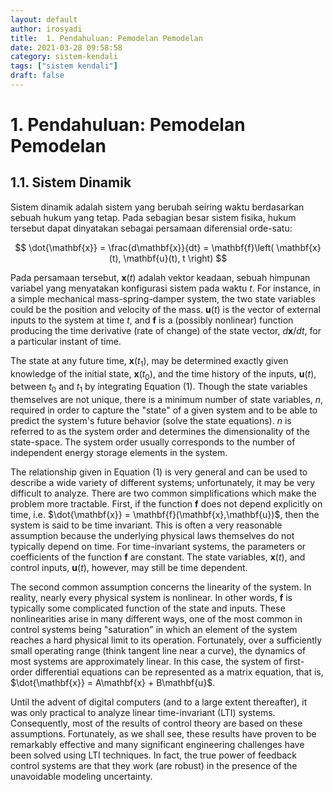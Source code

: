 ```yaml
---
layout: default
author: irosyadi
title:  1. Pendahuluan: Pemodelan Pemodelan
date: 2021-03-28 09:58:58
category: sistem-kendali
tags: ["sistem kendali"]
draft: false
---
```


# 1. Pendahuluan: Pemodelan Pemodelan

## 1.1. Sistem Dinamik

Sistem dinamik adalah sistem yang berubah seiring waktu berdasarkan sebuah hukum yang tetap. Pada sebagian besar sistem fisika, hukum tersebut dapat dinyatakan sebagai persamaan diferensial orde-satu:

$$
\dot{\mathbf{x}} = \frac{d\mathbf{x}}{dt} = \mathbf{f}\left( \mathbf{x}(t), \mathbf{u}(t), t \right)
$$

Pada persamaan tersebut, $\mathbf{x}(t)$ adalah vektor keadaan, sebuah himpunan variabel yang menyatakan konfigurasi sistem pada waktu $t$. For instance, in a simple mechanical mass-spring-damper system, the two state variables could be the position and velocity of the mass. $\mathbf{u}(t)$ is the vector of external inputs to the system at time $t$, and $\mathbf{f}$ is a (possibly nonlinear) function producing the time derivative (rate of change) of the state vector, $d\mathbf{x}/dt$, for a particular instant of time.

The state at any future time, $\mathbf{x}(t_1)$, may be determined exactly given knowledge of the initial state, $\mathbf{x}(t_0)$, and the time history of the inputs, $\mathbf{u}(t)$, between $t_0$ and $t_1$ by integrating Equation (1). Though the state variables themselves are not unique, there is a minimum number of state variables, $n$, required in order to capture the "state" of a given system and to be able to predict the system's future behavior (solve the state equations). $n$ is referred to as the system order and determines the dimensionality of the state-space. The system order usually corresponds to the number of independent energy storage elements in the system.

The relationship given in Equation (1) is very general and can be used to describe a wide variety of different systems; unfortunately, it may be very difficult to analyze. There are two common simplifications which make the problem more tractable. First, if the function $\mathbf{f}$ does not depend explicitly on time, i.e. $\dot{\mathbf{x}} = \mathbf{f}(\mathbf{x},\mathbf{u})$, then the system is said to be time invariant. This is often a very reasonable assumption because the underlying physical laws themselves do not typically depend on time. For time-invariant systems, the parameters or coefficients of the function $\mathbf{f}$ are constant. The state variables, $\mathbf{x}(t)$, and control inputs, $\mathbf{u}(t)$, however, may still be time dependent.

The second common assumption concerns the linearity of the system. In reality, nearly every physical system is nonlinear. In other words, $\mathbf{f}$ is typically some complicated function of the state and inputs. These nonlinearities arise in many different ways, one of the most common in control systems being "saturation" in which an element of the system reaches a hard physical limit to its operation. Fortunately, over a sufficiently small operating range (think tangent line near a curve), the dynamics of most systems are approximately linear. In this case, the system of first-order differential equations can be represented as a matrix equation, that is, $\dot{\mathbf{x}} = A\mathbf{x} + B\mathbf{u}$.

Until the advent of digital computers (and to a large extent thereafter), it was only practical to analyze linear time-invariant (LTI) systems. Consequently, most of the results of control theory are based on these assumptions. Fortunately, as we shall see, these results have proven to be remarkably effective and many significant engineering challenges have been solved using LTI techniques. In fact, the true power of feedback control systems are that they work (are robust) in the presence of the unavoidable modeling uncertainty.